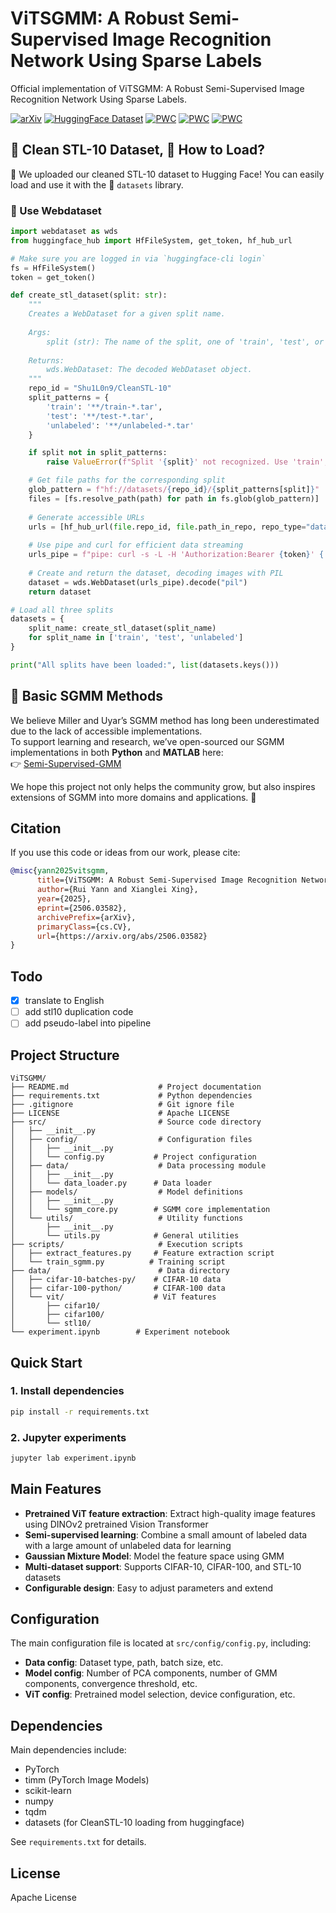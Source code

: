 # ViTSGMM: A Robust Semi-Supervised Image Recognition Network Using Sparse Labels

Official implementation of ViTSGMM: A Robust Semi-Supervised Image Recognition Network Using Sparse Labels.

[![arXiv](https://img.shields.io/badge/arXiv-2506.03582-b31b1b.svg)](https://arxiv.org/abs/2506.03582)
[![HuggingFace Dataset](https://img.shields.io/badge/dataset%20on-HuggingFace-blue?logo=huggingface)](https://huggingface.co/datasets/Shu1L0n9/CleanSTL-10)
[![PWC](https://img.shields.io/endpoint.svg?url=https://paperswithcode.com/badge/vitsgmm-a-robust-semi-supervised-image-1/semi-supervised-image-classification-on-cifar-7)](https://paperswithcode.com/sota/semi-supervised-image-classification-on-cifar-7?p=vitsgmm-a-robust-semi-supervised-image-1)
[![PWC](https://img.shields.io/endpoint.svg?url=https://paperswithcode.com/badge/vitsgmm-a-robust-semi-supervised-image-1/semi-supervised-image-classification-on-stl-3)](https://paperswithcode.com/sota/semi-supervised-image-classification-on-stl-3?p=vitsgmm-a-robust-semi-supervised-image-1)
[![PWC](https://img.shields.io/endpoint.svg?url=https://paperswithcode.com/badge/vitsgmm-a-robust-semi-supervised-image-1/semi-supervised-image-classification-on-cifar-8)](https://paperswithcode.com/sota/semi-supervised-image-classification-on-cifar-8?p=vitsgmm-a-robust-semi-supervised-image-1)

## 🧼 Clean STL-10 Dataset, 🔧 How to Load?

🎉 We uploaded our cleaned STL-10 dataset to Hugging Face! You can easily load and use it with the 🤗 `datasets` library.

### 🔧 Use Webdataset

```python
import webdataset as wds
from huggingface_hub import HfFileSystem, get_token, hf_hub_url

# Make sure you are logged in via `huggingface-cli login`
fs = HfFileSystem()
token = get_token()

def create_stl_dataset(split: str):
    """
    Creates a WebDataset for a given split name.
    
    Args:
        split (str): The name of the split, one of 'train', 'test', or 'unlabeled'.
        
    Returns:
        wds.WebDataset: The decoded WebDataset object.
    """
    repo_id = "Shu1L0n9/CleanSTL-10"
    split_patterns = {
        'train': '**/train-*.tar',
        'test': '**/test-*.tar',
        'unlabeled': '**/unlabeled-*.tar'
    }

    if split not in split_patterns:
        raise ValueError(f"Split '{split}' not recognized. Use 'train', 'test', or 'unlabeled'.")

    # Get file paths for the corresponding split
    glob_pattern = f"hf://datasets/{repo_id}/{split_patterns[split]}"
    files = [fs.resolve_path(path) for path in fs.glob(glob_pattern)]
    
    # Generate accessible URLs
    urls = [hf_hub_url(file.repo_id, file.path_in_repo, repo_type="dataset") for file in files]
    
    # Use pipe and curl for efficient data streaming
    urls_pipe = f"pipe: curl -s -L -H 'Authorization:Bearer {token}' {'::'.join(urls)}"
    
    # Create and return the dataset, decoding images with PIL
    dataset = wds.WebDataset(urls_pipe).decode("pil")
    return dataset

# Load all three splits
datasets = {
    split_name: create_stl_dataset(split_name)
    for split_name in ['train', 'test', 'unlabeled']
}

print("All splits have been loaded:", list(datasets.keys()))

```

## 📘 Basic SGMM Methods

We believe Miller and Uyar’s SGMM method has long been underestimated due to the lack of accessible implementations.  
To support learning and research, we’ve open-sourced our SGMM implementations in both **Python** and **MATLAB** here:  
👉 [Semi-Supervised-GMM](https://github.com/Shu1L0n9/Semi-Supervised-GMM)

We hope this project not only helps the community grow, but also inspires extensions of SGMM into more domains and applications. 🚀

## Citation

If you use this code or ideas from our work, please cite:

```bibtex
@misc{yann2025vitsgmm,
      title={ViTSGMM: A Robust Semi-Supervised Image Recognition Network Using Sparse Labels},
      author={Rui Yann and Xianglei Xing},
      year={2025},
      eprint={2506.03582},
      archivePrefix={arXiv},
      primaryClass={cs.CV},
      url={https://arxiv.org/abs/2506.03582}
}
```

## Todo

- [x] translate to English
- [ ] add stl10 duplication code
- [ ] add pseudo-label into pipeline

## Project Structure

```
ViTSGMM/
├── README.md                    # Project documentation
├── requirements.txt             # Python dependencies
├── .gitignore                   # Git ignore file
├── LICENSE                      # Apache LICENSE
├── src/                         # Source code directory
│   ├── __init__.py
│   ├── config/                  # Configuration files
│   │   ├── __init__.py
│   │   └── config.py           # Project configuration
│   ├── data/                    # Data processing module
│   │   ├── __init__.py
│   │   └── data_loader.py      # Data loader
│   ├── models/                  # Model definitions
│   │   ├── __init__.py
│   │   └── sgmm_core.py        # SGMM core implementation
│   └── utils/                   # Utility functions
│       ├── __init__.py
│       └── utils.py            # General utilities
├── scripts/                     # Execution scripts
│   ├── extract_features.py     # Feature extraction script
│   └── train_sgmm.py          # Training script
├── data/                        # Data directory
│   ├── cifar-10-batches-py/    # CIFAR-10 data
│   ├── cifar-100-python/       # CIFAR-100 data
│   └── vit/                    # ViT features
│       ├── cifar10/
│       ├── cifar100/
│       └── stl10/
└── experiment.ipynb        # Experiment notebook
```

## Quick Start

### 1. Install dependencies

```bash
pip install -r requirements.txt
```


### 2. Jupyter experiments

```bash
jupyter lab experiment.ipynb
```

## Main Features

- **Pretrained ViT feature extraction**: Extract high-quality image features using DINOv2 pretrained Vision Transformer
- **Semi-supervised learning**: Combine a small amount of labeled data with a large amount of unlabeled data for learning
- **Gaussian Mixture Model**: Model the feature space using GMM
- **Multi-dataset support**: Supports CIFAR-10, CIFAR-100, and STL-10 datasets
- **Configurable design**: Easy to adjust parameters and extend

## Configuration

The main configuration file is located at `src/config/config.py`, including:

- **Data config**: Dataset type, path, batch size, etc.
- **Model config**: Number of PCA components, number of GMM components, convergence threshold, etc.
- **ViT config**: Pretrained model selection, device configuration, etc.

## Dependencies

Main dependencies include:

- PyTorch
- timm (PyTorch Image Models)
- scikit-learn
- numpy
- tqdm
- datasets (for CleanSTL-10 loading from huggingface)

See `requirements.txt` for details.

## License

Apache License
